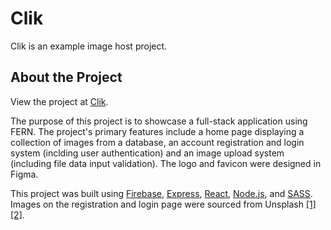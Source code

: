 # Clik

Clik is an example image host project.

## About the Project

View the project at [Clik](https://clik-gallery-portfolio.onrender.com/).

The purpose of this project is to showcase a full-stack application using FERN. The project's primary features include a home page displaying a collection of images from a database, an account registration and login system (inclding user authentication) and an image upload system (including file data input validation). The logo and favicon were designed in Figma.

This project was built using [Firebase](https://firebase.google.com/), [Express](https://expressjs.com/), [React](https://react.dev/), [Node.js](https://nodejs.org/en), and [SASS](https://sass-lang.com/). Images on the registration and login page were sourced from Unsplash [[1]](https://unsplash.com/photos/a-snowy-mountain-with-a-pink-sky-in-the-background-o91WNYpB06I) [[2]](https://unsplash.com/photos/a-narrow-slot-in-the-side-of-a-canyon-7j3Eb8GbSlg).
